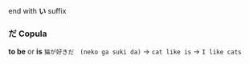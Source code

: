 end with **い** suffix
### だ Copula
**to be** or **is**
`猫が好きだ　(neko ga suki da)` -> `cat like is` -> `I like cats`